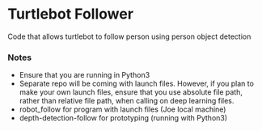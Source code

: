 # Turtlebot Follower
Code that allows turtlebot to follow person using person object detection

### Notes
* Ensure that you are running in Python3
* Separate repo will be coming with launch files. However, if you plan to make your own launch files, ensure that you use absolute file path, rather than relative file path, when calling on deep learning files.
* robot_follow for program with launch files (Joe local machine)
* depth-detection-follow for prototyping (running with Python3)

